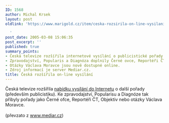 ```yaml
---
ID: 1568
author: Michal Krsek
layout: post
oldlink: 'https://www.marigold.cz/item/ceska-rozsirila-on-line-vysilani

  '
post_date: 2005-03-08 15:06:35
post_excerpt: ''
published: true
summary_points:
- Česká televize rozšířila internetové vysílání o publicistické pořady.
- Zpravodajství, Popularis a Diagnóza doplnily Černé ovce, Reportéři ČT a Objektiv.
- Otázky Václava Moravce jsou nově dostupné online.
- Zdroj informací je server Mediar.cz.
title: Česká rozšířila on-line vysílání
---
```


<p>Česká televize rozšířila <a href="http://www.czech-tv.cz/vysilani/"  target="_blank">nabídku vysílání do Internetu</a>
o další pořady (především publicistiku). Ke zpravodajství, Popularisu a
Diagnóze tak přibyly pořady jako Černé ofce, Reportéři ČT, Objektiv
nebo otázky Václava Moravce. <br />
<br />
(převzato z <a href="http://www.mediar.cz" target="_blank">www.mediar.cz</a>)</p>